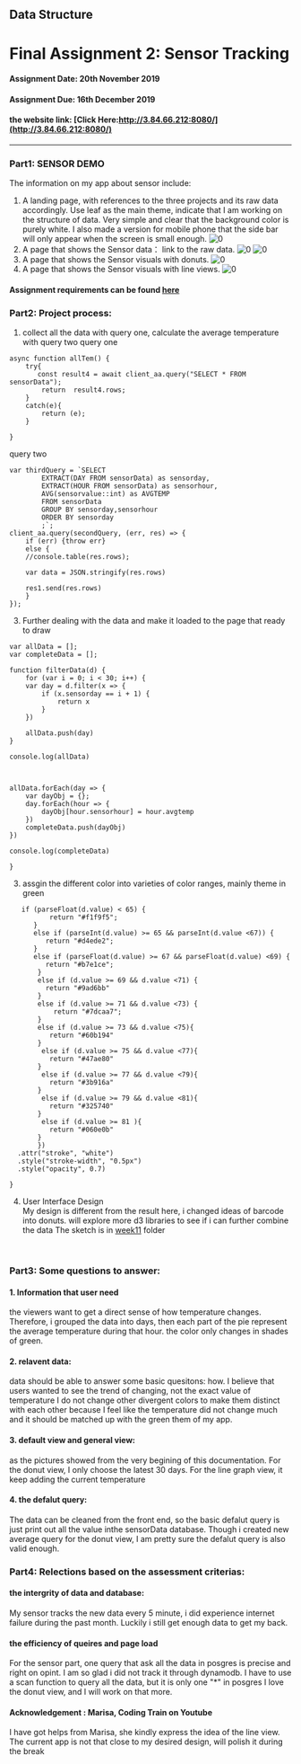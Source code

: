 ## Data Structure
# Final Assignment 2: Sensor Tracking
#### Assignment Date: 20th November 2019
#### Assignment Due: 16th December 2019 
#### the website link:  [Click Here:http://3.84.66.212:8080/](http://3.84.66.212:8080/) 
--------------------------------------------------
### Part1: SENSOR DEMO<br/>
The information on my app about sensor include:  
1. A landing page, with references to the three projects and its raw data accordingly. 
Use leaf as the main theme, indicate that I am working on the structure of data. Very simple and clear that the background color is purely white.
I also made a version for mobile phone that the side bar will only appear when the screen is small enough.
![0](https://github.com/tongtongluu/PGDV5100_data-structures/blob/master/finalprojects/demo/0_landing.png)
2. A page that shows the Sensor data： link to the raw data.
![0](https://github.com/tongtongluu/PGDV5100_data-structures/blob/master/finalprojects/demo/1_bar.png)
![0](https://github.com/tongtongluu/PGDV5100_data-structures/blob/master/finalprojects/demo/2_sensorraw.png)
3. A page that shows the Sensor visuals with donuts.
![0](https://github.com/tongtongluu/PGDV5100_data-structures/blob/master/finalprojects/demo/2_sensordonut.png)
4. A page that shows the Sensor visuals with line views.
![0](https://github.com/tongtongluu/PGDV5100_data-structures/blob/master/finalprojects/demo/2_sensorgeneral.png)
#### Assignment requirements can be found [here](https://github.com/visualizedata/data-structures/blob/master/final_assignment_2.md) <br/>

### Part2: Project process:
1. collect all the data with query one, calculate the average temperature with query two
query one
```
async function allTem() {
    try{
       const result4 = await client_aa.query("SELECT * FROM sensorData");
        return  result4.rows;
    }
    catch(e){
        return (e);
    }
    
}

```
query two
```
var thirdQuery = `SELECT 
        EXTRACT(DAY FROM sensorData) as sensorday,
        EXTRACT(HOUR FROM sensorData) as sensorhour,
        AVG(sensorvalue::int) as AVGTEMP
        FROM sensorData
        GROUP BY sensorday,sensorhour
        ORDER BY sensorday
        ;`;
client_aa.query(secondQuery, (err, res) => {
    if (err) {throw err}
    else {
    //console.table(res.rows);

    var data = JSON.stringify(res.rows)
    
    res1.send(res.rows)
    }
});

```



3. Further dealing with the data  and make it loaded to the page that ready to draw
```
var allData = [];
var completeData = [];

function filterData(d) {
    for (var i = 0; i < 30; i++) {
    var day = d.filter(x => {
        if (x.sensorday == i + 1) {
            return x
        }
    })

    allData.push(day)
}

console.log(allData)



allData.forEach(day => {
    var dayObj = {};
    day.forEach(hour => {
        dayObj[hour.sensorhour] = hour.avgtemp
    })
    completeData.push(dayObj)
})

console.log(completeData)

}

```


3. assgin the different color into varieties of color ranges, mainly theme in green
```
   if (parseFloat(d.value) < 65) {
          return "#f1f9f5";
      }
      else if (parseInt(d.value) >= 65 && parseInt(d.value <67)) {
         return "#d4ede2";
      } 
      else if (parseFloat(d.value) >= 67 && parseFloat(d.value) <69) {
         return "#b7e1ce";
       } 
       else if (d.value >= 69 && d.value <71) {
         return "#9ad6bb"
       } 
       else if (d.value >= 71 && d.value <73) {
           return "#7dcaa7";
       } 
       else if (d.value >= 73 && d.value <75){
          return "#60b194"
       }
        else if (d.value >= 75 && d.value <77){
          return "#47ae80"
       }
        else if (d.value >= 77 && d.value <79){
          return "#3b916a"
       }
        else if (d.value >= 79 && d.value <81){
          return "#325740"
       }
        else if (d.value >= 81 ){
          return "#060e0b"
       }
       })
  .attr("stroke", "white")
  .style("stroke-width", "0.5px")
  .style("opacity", 0.7)

}
```


4. User Interface Design </br>
My design is different from the result here, i changed ideas of barcode into donuts. 
will explore more d3 libraries to see if i can further combine the data
The sketch is in [week11](https://github.com/tongtongluu/PGDV5100_data-structures/blob/master/Week11) folder <br/>
<br/>



### Part3: Some questions to answer:
#### 1. Information that user need<br/>
the viewers want to get a direct sense of how temperature changes. Therefore, i grouped the data into days, then each part of the pie represent the 
average temperature during that hour. the color only changes in shades of green. 
#### 2. relavent data:
data should be able to answer some basic quesitons: how.
I believe that users wanted to see the trend of changing, not the exact value of temperature
I do not change other divergent colors to make them distinct with each other
because I feel like the temperature did not change much and it should be matched up with the green them of my app.
#### 3. default view and general view:
as the pictures showed from the very begining of this documentation. 
For the donut view, I only choose the latest 30 days. For the line graph view, it keep adding the current temperature
#### 4. the defalut query:
The data can be cleaned from the front end, so the basic defalut query is just print out all the value inthe sensorData database.
Though i created new average query for the donut view, I am pretty sure the defalut query is also valid enough.



### Part4: Relections based on the assessment criterias:
#### the intergrity of data and database:
My sensor tracks the new data every 5 minute, i did experience internet failure during the past month. Luckily i still get enough data to get my back.
#### the efficiency of queires and page load
For the sensor part, one query that ask all the data in posgres is precise and right on opint.
I am so glad i did not track it through dynamodb. I have to use a scan function to query all the data, but it is only one "*" in posgres
I love the donut view, and I will work on that more.

#### Acknowledgement : Marisa, Coding Train on Youtube
I have got helps from Marisa, she kindly express the idea of the line view.
The current app is not that close to my desired design, will polish it during the break

